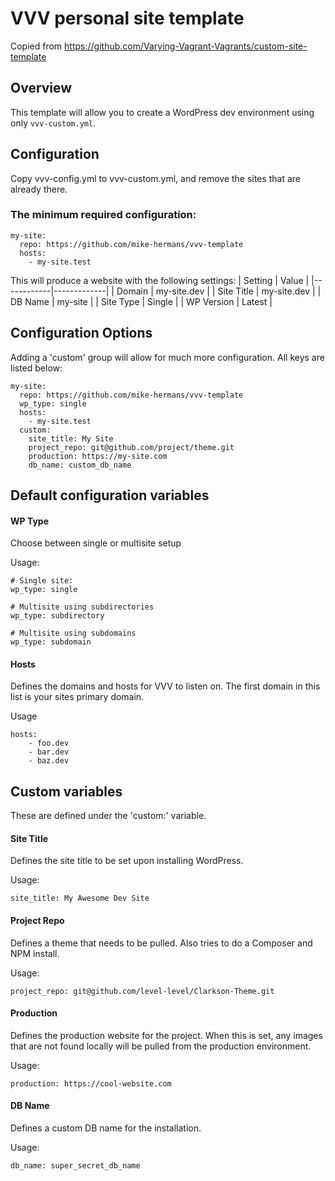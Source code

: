 # VVV personal site template
Copied from https://github.com/Varying-Vagrant-Vagrants/custom-site-template

## Overview
This template will allow you to create a WordPress dev environment using only `vvv-custom.yml`.

## Configuration

Copy vvv-config.yml to vvv-custom.yml, and remove the sites that are already there.

### The minimum required configuration:

```
my-site:
  repo: https://github.com/mike-hermans/vvv-template
  hosts:
    - my-site.test
```
This will produce a website with the following settings:
| Setting    | Value       |
|------------|-------------|
| Domain     | my-site.dev |
| Site Title | my-site.dev |
| DB Name    | my-site     |
| Site Type  | Single      |
| WP Version | Latest      |

## Configuration Options
Adding a 'custom' group will allow for much more configuration. All keys are listed below:
```
my-site:
  repo: https://github.com/mike-hermans/vvv-template
  wp_type: single
  hosts:
    - my-site.test
  custom:
    site_title: My Site
    project_repo: git@github.com/project/theme.git
    production: https://my-site.com
    db_name: custom_db_name
```

## Default configuration variables
#### WP Type
Choose between single or multisite setup

Usage:
````
# Single site:
wp_type: single

# Multisite using subdirectories
wp_type: subdirectory

# Multisite using subdomains
wp_type: subdomain
````

#### Hosts
Defines the domains and hosts for VVV to listen on.
The first domain in this list is your sites primary domain.

Usage
```
hosts:
    - foo.dev
    - bar.dev
    - baz.dev
```

## Custom variables
These are defined under the 'custom:' variable.

#### Site Title
Defines the site title to be set upon installing WordPress.

Usage:
```
site_title: My Awesome Dev Site
```

#### Project Repo
Defines a theme that needs to be pulled. Also tries to do a Composer and NPM install.

Usage:
```
project_repo: git@github.com/level-level/Clarkson-Theme.git
```

#### Production
Defines the production website for the project. When this is set, any images that are not found locally will be pulled from the production environment.

Usage:
```
production: https://cool-website.com
```

#### DB Name
Defines a custom DB name for the installation.

Usage:
```
db_name: super_secret_db_name
```

